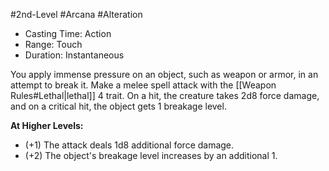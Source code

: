 #2nd-Level #Arcana #Alteration
 
- Casting Time: Action
- Range: Touch
- Duration: Instantaneous

You apply immense pressure on an object, such as weapon or armor, in an attempt to break it. Make a melee spell attack with the [[Weapon Rules#Lethal|lethal]] 4 trait. On a hit, the creature takes 2d8 force damage, and on a critical hit, the object gets 1 breakage level.
 
**At Higher Levels:** 
* (+1) The attack deals 1d8 additional force damage.
* (+2) The object's breakage level increases by an additional 1.